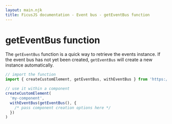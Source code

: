 ```yaml
---
layout: main.njk
title: FicusJS documentation - Event bus - getEventBus function
---
```

# getEventBus function

The `getEventBus` function is a quick way to retrieve the events instance.
If the event bus has not yet been created, `getEventBus` will create a new instance automatically.

```js
// import the function
import { createCustomElement, getEventBus, withEventBus } from 'https://cdn.skypack.dev/ficusjs@6'

// use it within a component
createCustomElement(
  'my-component',
  withEventBus(getEventBus(), {
    /* pass component creation options here */
  })
)
```
